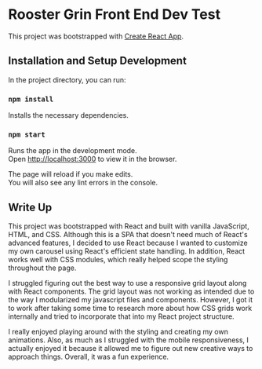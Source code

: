 # Rooster Grin Front End Dev Test

This project was bootstrapped with [Create React App](https://github.com/facebook/create-react-app).

## Installation and Setup Development

In the project directory, you can run:
### `npm install`

Installs the necessary dependencies.

### `npm start`

Runs the app in the development mode.\
Open [http://localhost:3000](http://localhost:3000) to view it in the browser.

The page will reload if you make edits.\
You will also see any lint errors in the console.

## Write Up
This project was bootstrapped with React and built with vanilla JavaScript, HTML, and CSS. Although this is a SPA that doesn't need much of React's advanced features, I decided to use React because I wanted to customize my own carousel using React's efficient state handling. In addition, React works well with CSS modules, which really helped scope the styling throughout the page.

I struggled figuring out the best way to use a responsive grid layout along with React components. The grid layout was not working as intended due to the way I modularized my javascript files and components. However, I got it to work after taking some time to research more about how CSS grids work internally and tried to incorporate that into my React project structure.

I really enjoyed playing around with the styling and creating my own animations. Also, as much as I struggled with the mobile responsiveness, I actually enjoyed it because it allowed me to figure out new creative ways to approach things. Overall, it was a fun experience.
